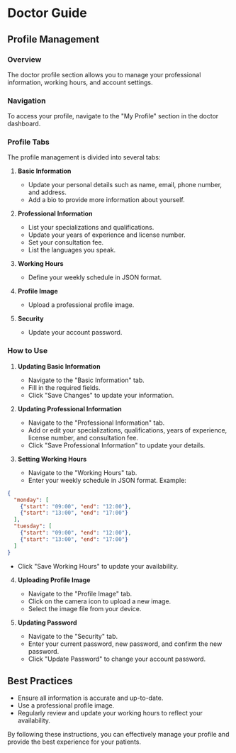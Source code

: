 # Doctor Guide

## Profile Management

### Overview
The doctor profile section allows you to manage your professional information, working hours, and account settings.

### Navigation
To access your profile, navigate to the "My Profile" section in the doctor dashboard.

### Profile Tabs
The profile management is divided into several tabs:

1. **Basic Information**
   - Update your personal details such as name, email, phone number, and address.
   - Add a bio to provide more information about yourself.

2. **Professional Information**
   - List your specializations and qualifications.
   - Update your years of experience and license number.
   - Set your consultation fee.
   - List the languages you speak.

3. **Working Hours**
   - Define your weekly schedule in JSON format.

4. **Profile Image**
   - Upload a professional profile image.

5. **Security**
   - Update your account password.

### How to Use

1. **Updating Basic Information**
   - Navigate to the "Basic Information" tab.
   - Fill in the required fields.
   - Click "Save Changes" to update your information.

2. **Updating Professional Information**
   - Navigate to the "Professional Information" tab.
   - Add or edit your specializations, qualifications, years of experience, license number, and consultation fee.
   - Click "Save Professional Information" to update your details.

3. **Setting Working Hours**
   - Navigate to the "Working Hours" tab.
   - Enter your weekly schedule in JSON format. Example:
```json
{
  "monday": [
    {"start": "09:00", "end": "12:00"},
    {"start": "13:00", "end": "17:00"}
  ],
  "tuesday": [
    {"start": "09:00", "end": "12:00"},
    {"start": "13:00", "end": "17:00"}
  ]
}
```
   - Click "Save Working Hours" to update your availability.

4. **Uploading Profile Image**
   - Navigate to the "Profile Image" tab.
   - Click on the camera icon to upload a new image.
   - Select the image file from your device.

5. **Updating Password**
   - Navigate to the "Security" tab.
   - Enter your current password, new password, and confirm the new password.
   - Click "Update Password" to change your account password.

## Best Practices
- Ensure all information is accurate and up-to-date.
- Use a professional profile image.
- Regularly review and update your working hours to reflect your availability.

By following these instructions, you can effectively manage your profile and provide the best experience for your patients.